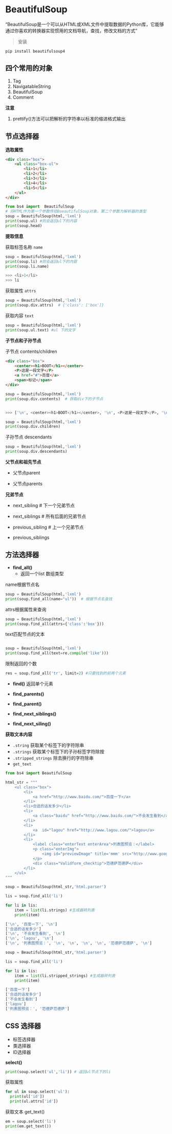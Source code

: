 # BeautifulSoup

“BeautifulSoup是一个可以从HTML或XML文件中提取数据的Python库，它能够通过你喜欢的转换器实现惯用的文档导航，查找，修改文档的方式”


> 安装

`pip install beautifulsoup4`

## 四个常用的对象

1. Tag
2. NavigatableString
3. BeautifulSoup
4. Comment

**注意**

1. prettify()方法可以把解析的字符串以标准的缩进格式输出

## 节点选择器

**选取属性**

```html
<div class="box">
    <ul class="box-ul">
        <li>1</li>
        <li>2</li>
        <li>3</li>
        <li>4</li>
        <li>5</li>
    </ul>
</div>
```
```python
from bs4 import  BeautifulSoup
# 将HTML作为第一个参数传给BoeautifulSoup对象，第二个参数为解析器的类型
soup = BeautifulSoup(html,'lxml')
print(soup.ul) #则会返回ul下的内容
print(soup.head)
```
**提取信息**

获取标签名称 `name`

```python  
soup = BeautifulSoup(html,'lxml')
print(soup.li) #则会返回ul下的内容
print(soup.li.name)

>>> <li>1</li>
>>> li
```
获取属性 `attrs`

```python
soup = BeautifulSoup(html,'lxml')
print(soup.div.attrs)  # {'class': ['box']}
```
获取内容   `text`

```python  
soup = BeautifulSoup(html,'lxml')
print(soup.ul.text) #ul 下的文字
```


**子节点和子孙节点**

子节点 contents/children

```html  
<div class="box">
    <center><h1>BOOT</h1></center>
    <P>这是一段文字</P>
    <a href="#">百度</a>
    <span>标记</span>
</div>
```
```python  
soup = BeautifulSoup(html,'lxml')
print(soup.div.contents)  # 获取div下的子节点


>>> ['\n', <center><h1>BOOT</h1></center>, '\n', <P>这是一段文字</P>, '\n', <a href="#">百度</a>, '\n', <span>标记</span>, '\n']
```
```python  
soup = BeautifulSoup(html,'lxml')
print(soup.div.children)
```
子孙节点 descendants
```python  
soup = BeautifulSoup(html,'lxml')
print(soup.div.descendants)
```

**父节点和祖先节点**

- 父节点parent

- 父节点parents

**兄弟节点**
- next_sibling # 下一个兄弟节点

- next_siblings # 所有后面的兄弟节点

- previous_sibling  # 上一个兄弟节点

- previous_siblings

## 方法选择器

- **find_all()**
    - 返回一个list 数组类型


name根据节点名
```python  
soup = BeautifulSoup(html,'lxml')
print(soup.find_all(name="ul"))  # 根据节点名查找
```

attrs根据属性来查询
```python  
soup = BeautifulSoup(html,'lxml')
print(soup.find_all(attrs={'class':'box'}))
```

text匹配节点的文本
```python   

soup = BeautifulSoup(html,'lxml')
print(soup.find_all(text=re.compile('like')))
```

限制返回的个数

```python
res = soup.find_all('tr', limit=2) #只要找到的前两个元素
```

- **find()** 返回单个元素

- **find_parents()**

- **find_parent()**

- **find_next_siblings()**
- **find_next_siling()**

**获取文本内容**

- `.string` 获取某个标签下的字符除串
- `.strings` 获取某个标签下的子孙标签字符除按
- `.stripped_strings` 除去换行的字符除串
- `get_text`

```python
from bs4 import BeautifulSoup

html_str = """
    <ul class="box">
        <li>
            <a href="http://www.baidu.com/">百度一下</a>
        </li>
        <li>合适的话发多少</li>
        <li>
            <a class="baidu" href="http://www.baidu.com/">不会发生看到</a>
        </li>
        <li>
            <a  id="lagou" href="http://www.lagou.com/">lagou</a>
        </li>
        <li>
            <label class="enterText enterArea">列表图预览：</label>
            <p class="enterImg">
                <img id="previewImage" title='mmm' src="http://www.google.com/logo.png"/>
            </p>
            <div class="Validform_checktip">范德萨范德萨</div>
        </li>
    </ul>
"""

soup = BeautifulSoup(html_str,'html.parser')

lis = soup.find_all('li')

for li in lis:
    item = list(li.strings) #生成器转列表
    print(item)

['\n', '百度一下', '\n']
['合适的话发多少']
['\n', '不会发生看到', '\n']
['\n', 'lagou', '\n']
['\n', '列表图预览：', '\n', '\n', '\n', '\n', '范德萨范德萨', '\n']
```

```python
soup = BeautifulSoup(html_str,'html.parser')

lis = soup.find_all('li')

for li in lis:
    item = list(li.stripped_strings) #生成器转列表
    print(item)

['百度一下']
['合适的话发多少']
['不会发生看到']
['lagou']
['列表图预览：', '范德萨范德萨']
```




## CSS 选择器


- 标签选择器
- 类选择器
- ID选择器


**select()**

```python  
print(soup.select('ul','li')) # 返回ul节点下的li
```

获取属性
```python  
for ul in soup.select('ul'):
  print(ul['id'])
  print(ul.attrs['id'])
```

获取文本 get_text()
```python   
em = soup.select('li')
print(em.get_text())
```
